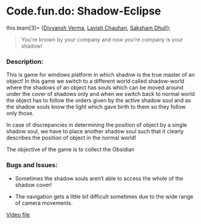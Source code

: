 # Code.fun.do: Shadow-Eclipse
this.team\[3\]= {[Divyansh Verma](), [Lavish Chauhan](), [Saksham Dhull]()};

> You're known by your company and now you're company is your shadow!

### Description:

This is game for windows platform in which shadow is the true master of an object!
In this game we switch to a different world called shadow-world where the shadows of an object has souls which can be moved around under the cover of shadows only and when we switch back to normal world the object has to follow the orders given by the active shadow soul and as the shadow souls know the light which gave birth to them so they follow only those.

In case of discrepancies in determining the position of object by a single shadow soul, we have to place another shadow soul such that it clearly describes the position of object in the normal world!

The objective of the game is to collect the Obsidian

### Bugs and Issues:

* Sometimes the shadow souls aren’t able to access the whole of the shadow cover!

* The navigation gets a little bit difficult sometimes due to the wide range of camera movements.

[Video file](https://youtu.be/VC5sUHvOj34)

